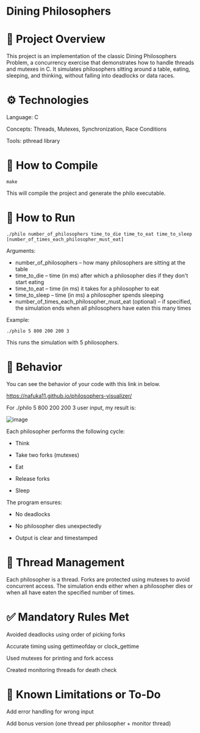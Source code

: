#  Dining Philosophers
# 🧠 Project Overview
This project is an implementation of the classic Dining Philosophers Problem, a concurrency exercise that demonstrates how to handle threads and mutexes in C.
It simulates philosophers sitting around a table, eating, sleeping, and thinking, without falling into deadlocks or data races.

# ⚙️ Technologies
Language: C

Concepts: Threads, Mutexes, Synchronization, Race Conditions

Tools: pthread library

# 🔧 How to Compile

```
make
```

This will compile the project and generate the philo executable.

# 🚀 How to Run

```
./philo number_of_philosophers time_to_die time_to_eat time_to_sleep [number_of_times_each_philosopher_must_eat]
```

Arguments:

- number_of_philosophers – how many philosophers are sitting at the table
- time_to_die – time (in ms) after which a philosopher dies if they don't start eating
- time_to_eat – time (in ms) it takes for a philosopher to eat
- time_to_sleep – time (in ms) a philosopher spends sleeping
- number_of_times_each_philosopher_must_eat (optional) – if specified, the simulation ends when all philosophers have eaten this many times

Example:
```
./philo 5 800 200 200 3
```

This runs the simulation with 5 philosophers.

# 🔄 Behavior

You can see the behavior of your code with this link in below.

https://nafuka11.github.io/philosophers-visualizer/

For ./philo 5 800 200 200 3 user input, my result is:

![image](https://github.com/user-attachments/assets/0fc2da99-5e5f-4b45-bda1-df4257e3af2a)


Each philosopher performs the following cycle:

- Think

- Take two forks (mutexes)

- Eat

- Release forks

- Sleep

The program ensures:

- No deadlocks

- No philosopher dies unexpectedly

- Output is clear and timestamped

# 🧵 Thread Management
Each philosopher is a thread. Forks are protected using mutexes to avoid concurrent access. The simulation ends either when a philosopher dies or when all have eaten the specified number of times.

# ✅ Mandatory Rules Met
Avoided deadlocks using order of picking forks

Accurate timing using gettimeofday or clock_gettime

Used mutexes for printing and fork access

Created monitoring threads for death check

# 📌 Known Limitations or To-Do
 Add error handling for wrong input

 Add bonus version (one thread per philosopher + monitor thread)


